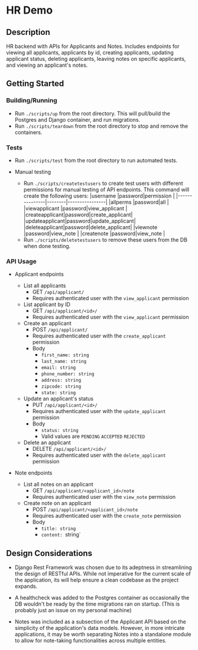 # HR Demo

## Description

HR backend with APIs for Applicants and Notes. Includes endpoints for viewing all applicants, applicants by id, creating applicants, updating applicant status, deleting applicants, leaving notes on specific applicants, and viewing an applicant's notes.

## Getting Started

### Building/Running

* Run `./scripts/up` from the root directory. This will pull/build the Postgres and Django container, and run migrations.
* Run `./scripts/teardown` from the root directory to stop and remove the containers.

### Tests

* Run `./scripts/test` from the root directory to run automated tests. 

* Manual testing
    * Run `./scripts/createtestusers` to create test users with different permissions for manual testing of API endpoints. This command will create the following users:
        |username       |password|permission      |
        |---------------|--------|----------------|
        |allperms       |password|all             |
        |viewapplicant  |password|view_applicant  |
        |createapplicant|password|create_applicant|
        |updateapplicant|password|update_applicant|
        |deleteapplicant|password|delete_applicant|
        |viewnote       |password|view_note       |
        |createnote     |password|view_note       |
    * Run `./scripts/deletetestusers` to remove these users from the DB when done testing.

### API Usage

* Applicant endpoints
    * List all applicants
        * GET `/api/applicant/`
        * Requires authenticated user with the `view_applicant` permission
    * List applicant by ID
        * GET `/api/applicant/<id>/`
        * Requires authenticated user with the `view_applicant` permission
    * Create an applicant
        * POST `/api/applicant/`
        * Requires authenticated user with the `create_applicant` permission
        * Body
            * `first_name: string`
            * `last_name: string`
            * `email: string`
            * `phone_number: string`
            * `address: string`
            * `zipcode: string`
            * `state: string`
    * Update an applicant's status
        * PUT `/api/applicant/<id>/`
        * Requires authenticated user with the `update_applicant` permission
        * Body
            * `status: string`
            * Valid values are `PENDING` `ACCEPTED` `REJECTED`
    * Delete an applicant
        * DELETE `/api/applicant/<id>/`
        * Requires authenticated user with the `delete_applicant` permission

* Note endpoints
    * List all notes on an applicant
        * GET `/api/applicant/<applicant_id>/note`
        * Requires authenticated user with the `view_note` permission
    * Create note on an applicant
        * POST `/api/applicant/<applicant_id>/note`
        * Requires authenticated user with the `create_note` permission
        * Body
            * `title: string`
            * `content: `string`


## Design Considerations

* Django Rest Framework was chosen due to its adeptness in streamlining the design of RESTful APIs. While not imperative for the current scale of the application, its will help ensure a clean codebase as the project expands.

* A healthcheck was added to the Postgres container as occasionally the DB wouldn't be ready by the time migrations ran on startup. (This is probably just an issue on my personal machine)

* Notes was included as a subsection of the Applicant API based on the simplicity of the application's data models. However, in more intricate applications, it may be worth separating Notes into a standalone module to allow for note-taking functionalities across multiple entities.